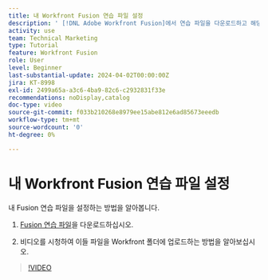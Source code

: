 ```yaml
---
title: 내 Workfront Fusion 연습 파일 설정
description: ' [!DNL Adobe Workfront Fusion]에서 연습 파일을 다운로드하고 해당 파일을 Workfront의 폴더에 업로드하는 방법에 대해 알아봅니다.'
activity: use
team: Technical Marketing
type: Tutorial
feature: Workfront Fusion
role: User
level: Beginner
last-substantial-update: 2024-04-02T00:00:00Z
jira: KT-8998
exl-id: 2499a65a-a3c6-4ba9-82c6-c2932831f33e
recommendations: noDisplay,catalog
doc-type: video
source-git-commit: f033b210268e8979ee15abe812e6ad85673eeedb
workflow-type: tm+mt
source-wordcount: '0'
ht-degree: 0%

---
```


# 내 Workfront Fusion 연습 파일 설정

내 Fusion 연습 파일을 설정하는 방법을 알아봅니다.

1. [Fusion 연습 파일](/help/assets/fusion-exercise-files.zip)을 다운로드하십시오.

1. 비디오를 시청하여 이들 파일을 Workfront 폴더에 업로드하는 방법을 알아보십시오.

>[!VIDEO](https://video.tv.adobe.com/v/335258/?quality=12&learn=on)
